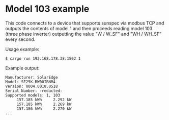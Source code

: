 # Model 103 example

This code connects to a device that supports sunspec via modbus TCP and
outputs the contents of model 1 and then proceeds reading model 103
(three phase inverter) outputting the value "W / W_SF" and "WH / WH_SF"
every second.

Usage example:

```
$ cargo run 192.168.178.38:1502 1
```

Example output:

```
Manufacturer: SolarEdge 
Model: SE25K-RW00IBNM4
Version: 0004.0018.0518
Serial Number: -redacted-
Supported models: 1, 103
     157.185 kWh     2.292 kW
     157.185 kWh     2.269 kW
     157.186 kWh     2.270 kW
...
```
